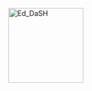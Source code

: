<a href="{{ site.url }}"> <img src="{{ repo_url }}/fig/Ed_DaSH_white_circle.png" alt="Ed_DaSH" width="150"/></a>